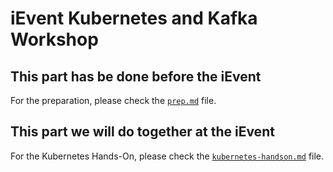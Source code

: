 # iEvent Kubernetes and Kafka Workshop 

## This part has be done before the iEvent

For the preparation, please check the [`prep.md`][k8s-preparation] file.

[k8s-preparation]: ./prep.md

## This part we will do together at the iEvent

For the Kubernetes Hands-On, please check the [`kubernetes-handson.md`][k8s-handson] file.

[k8s-handson]: ./kubernetes-handson/kubernetes-handson.md
